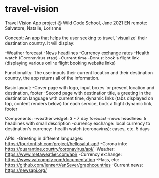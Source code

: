 # travel-vision

Travel Vision
App project @ Wild Code School, June 2021 EN remote: Salvatore, Natalie, Lorianne


Concept:
An app that helps the user seeking to travel, 'visualize' their destination country. It will display:

-Weather forecast
-News headlines
-Currency exchange rates
-Health watch (Coronavirus stats)
-Current time
-Bonus: book a flight link (displaying various online flight booking website links)


Functionality:
The user inputs their current location and their destination country, the app returns all of the information.


Basic layout:
-Cover page with logo, input boxes for present location and destination, footer
-Second page with destination title, a greeting in the destination language with current time, dynamic links (tabs displayed on top, content renders below) for each service, book a flight dynamic link, footer


Components:
-weather widget: 3 - 7 day forecast
-news headlines: 5 headlines with small description
-currency exchange: local currency to destination's currency: 
-health watch (coronavirus): cases, etc. 5 days


APIs:
-Greeting in different languages: https://fourtonfish.com/project/hellosalut-api/
-Corona info: https://quarantine.country/coronavirus/api/
-Weather: https://www.metaweather.com/api/
-Currency exchange: https://www.vatcomply.com/documentation
-Flags, etc: https://github.com/lennertVanSever/graphcountries
-Current news: https://newsapi.org/
